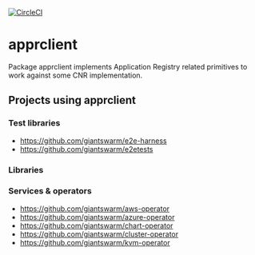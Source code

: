 [![CircleCI](https://circleci.com/gh/giantswarm/apprclient.svg?&style=shield&circle-token=306880eb6048f774ff7566773f60b5cb21f3f087)](https://circleci.com/gh/giantswarm/apprclient)

# apprclient

Package apprclient implements Application Registry related primitives to work
against some CNR implementation.



## Projects using apprclient

### Test libraries

- https://github.com/giantswarm/e2e-harness
- https://github.com/giantswarm/e2etests

### Libraries

### Services & operators

- https://github.com/giantswarm/aws-operator
- https://github.com/giantswarm/azure-operator
- https://github.com/giantswarm/chart-operator
- https://github.com/giantswarm/cluster-operator
- https://github.com/giantswarm/kvm-operator

